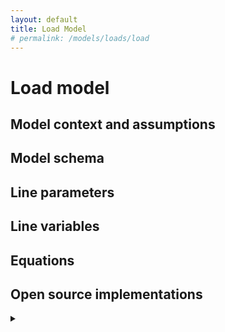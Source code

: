 ```yaml
---
layout: default
title: Load Model
# permalink: /models/loads/load
---
```

# Load model 

## Model context and assumptions

## Model schema

## Line parameters

## Line variables

## Equations 

## Open source implementations
<details>
<summary></summary>
<br>

</details>
